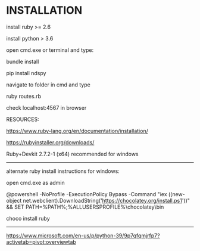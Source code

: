 # INSTALLATION 



install ruby >= 2.6

install python > 3.6

open cmd.exe or terminal and type:

bundle install

pip install ndspy


navigate to folder in cmd and type

ruby routes.rb



check localhost:4567 in browser






RESOURCES:

https://www.ruby-lang.org/en/documentation/installation/


https://rubyinstaller.org/downloads/

Ruby+Devkit 2.7.2-1 (x64) recommended for windows

____________________________________________________________

alternate ruby install instructions for windows:

open cmd.exe as admin

@powershell -NoProfile -ExecutionPolicy Bypass -Command "iex ((new-object net.webclient).DownloadString('https://chocolatey.org/install.ps1'))" && SET PATH=%PATH%;%ALLUSERSPROFILE%\chocolatey\bin

choco install ruby

_____________________________________________________________

https://www.microsoft.com/en-us/p/python-39/9p7qfqmjrfp7?activetab=pivot:overviewtab




